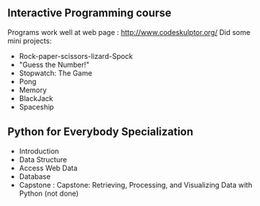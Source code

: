 ## Interactive Programming course

Programs work well at web page : http://www.codeskulptor.org/
Did some mini projects:
* Rock-paper-scissors-lizard-Spock
* "Guess the Number!"
* Stopwatch: The Game
* Pong
* Memory
* BlackJack
* Spaceship
## Python for Everybody Specialization
* Introduction
* Data Structure
* Access Web Data
* Database
* Capstone : Capstone: Retrieving, Processing, and Visualizing Data with Python (not done)



